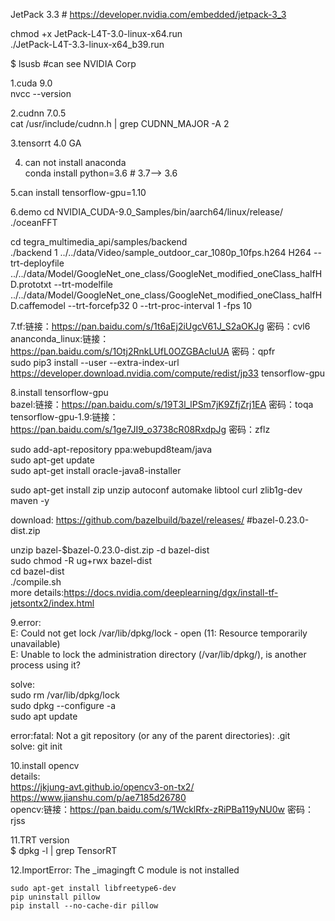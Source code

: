JetPack 3.3 # https://developer.nvidia.com/embedded/jetpack-3_3<br>

chmod +x JetPack-L4T-3.0-linux-x64.run<br>
./JetPack-L4T-3.3-linux-x64_b39.run<br>

$ lsusb #can see NVIDIA Corp<br>

1.cuda 9.0<br>
nvcc --version<br>

2.cudnn 7.0.5<br>
cat /usr/include/cudnn.h | grep CUDNN_MAJOR -A 2<br>

3.tensorrt 4.0 GA<br>

4. can not install anaconda <br>
conda install python=3.6   # 3.7--> 3.6 <br>

5.can install tensorflow-gpu=1.10<br>


6.demo
cd NVIDIA_CUDA-9.0_Samples/bin/aarch64/linux/release/<br>
./oceanFFT<br>

cd tegra_multimedia_api/samples/backend<br>
./backend 1 ../../data/Video/sample_outdoor_car_1080p_10fps.h264 H264 --trt-deployfile ../../data/Model/GoogleNet_one_class/GoogleNet_modified_oneClass_halfHD.prototxt --trt-modelfile ../../data/Model/GoogleNet_one_class/GoogleNet_modified_oneClass_halfHD.caffemodel --trt-forcefp32 0 --trt-proc-interval 1 -fps 10

7.tf:链接：https://pan.baidu.com/s/1t6aEj2iUgcV61J_S2aOKJg 密码：cvl6<br>
ananconda_linux:链接：https://pan.baidu.com/s/1Otj2RnkLUfL0OZGBAcIuUA 密码：qpfr<br>
sudo pip3 install --user --extra-index-url https://developer.download.nvidia.com/compute/redist/jp33 tensorflow-gpu<br>

8.install tensorflow-gpu<br>
bazel:链接：https://pan.baidu.com/s/19T3l_lPSm7jK9ZfjZrj1EA 密码：toqa<br>
tensorflow-gpu-1.9:链接：https://pan.baidu.com/s/1ge7JI9_o3738cR08RxdpJg 密码：zflz<br>

sudo add-apt-repository ppa:webupd8team/java<br>
sudo apt-get update<br>
sudo apt-get install oracle-java8-installer<br>

sudo apt-get install zip unzip autoconf automake libtool curl zlib1g-dev maven -y<br>

download: https://github.com/bazelbuild/bazel/releases/  #bazel-0.23.0-dist.zip<br>

unzip bazel-$bazel-0.23.0-dist.zip -d bazel-dist<br>
sudo chmod -R ug+rwx bazel-dist <br>
cd bazel-dist<br>
./compile.sh<br>
more details:https://docs.nvidia.com/deeplearning/dgx/install-tf-jetsontx2/index.html<br>

9.error:<br>
E: Could not get lock /var/lib/dpkg/lock - open (11: Resource temporarily unavailable)<br>
E: Unable to lock the administration directory (/var/lib/dpkg/), is another process using it?<br>

solve:<br>
sudo rm /var/lib/dpkg/lock<br>
sudo dpkg --configure -a<br>
sudo apt update<br>

error:fatal: Not a git repository (or any of the parent directories): .git<br>
solve: git init<br>

10.install opencv<br>
details:<br>
https://jkjung-avt.github.io/opencv3-on-tx2/<br>
https://www.jianshu.com/p/ae7185d26780<br>
opencv:链接：https://pan.baidu.com/s/1WcklRfx-zRiPBa119yNU0w 密码：rjss<br>

11.TRT version<br>
$ dpkg -l | grep TensorRT<br>


12.ImportError: The _imagingft C module is not installed
```
sudo apt-get install libfreetype6-dev
pip uninstall pillow
pip install --no-cache-dir pillow
```
